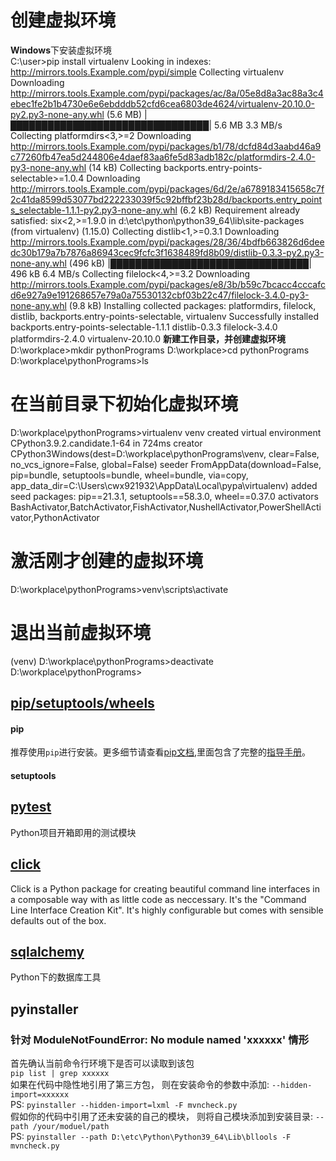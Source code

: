 # 创建虚拟环境  
**Windows**下安装虚拟环境  
C:\user>pip install virtualenv
Looking in indexes: http://mirrors.tools.Example.com/pypi/simple
Collecting virtualenv
  Downloading http://mirrors.tools.Example.com/pypi/packages/ac/8a/05e8d8a3ac88a3c4ebec1fe2b1b4730e6e6ebdddb52cfd6cea6803de4624/virtualenv-20.10.0-py2.py3-none-any.whl (5.6 MB)
     |████████████████████████████████| 5.6 MB 3.3 MB/s
Collecting platformdirs<3,>=2
  Downloading http://mirrors.tools.Example.com/pypi/packages/b1/78/dcfd84d3aabd46a9c77260fb47ea5d244806e4daef83aa6fe5d83adb182c/platformdirs-2.4.0-py3-none-any.whl (14 kB)
Collecting backports.entry-points-selectable>=1.0.4
  Downloading http://mirrors.tools.Example.com/pypi/packages/6d/2e/a6789183415658c7f2c41da8599d53077bd222233039f5c92bffbf23b28d/backports.entry_points_selectable-1.1.1-py2.py3-none-any.whl (6.2 kB)
Requirement already satisfied: six<2,>=1.9.0 in d:\etc\python\python39_64\lib\site-packages (from virtualenv) (1.15.0)
Collecting distlib<1,>=0.3.1
  Downloading http://mirrors.tools.Example.com/pypi/packages/28/36/4bdfb663826d6deedc30b179a7b7876a86943cec9fcfc3f1638489fd8b09/distlib-0.3.3-py2.py3-none-any.whl (496 kB)
     |████████████████████████████████| 496 kB 6.4 MB/s
Collecting filelock<4,>=3.2
  Downloading http://mirrors.tools.Example.com/pypi/packages/e8/3b/b59c7bcacc4cccafcd6e927a9e191268657e79a0a75530132cbf03b22c47/filelock-3.4.0-py3-none-any.whl (9.8 kB)
Installing collected packages: platformdirs, filelock, distlib, backports.entry-points-selectable, virtualenv
Successfully installed backports.entry-points-selectable-1.1.1 distlib-0.3.3 filelock-3.4.0 platformdirs-2.4.0 virtualenv-20.10.0
**新建工作目录，并创建虚拟环境**  
D:\workplace>mkdir pythonPrograms
D:\workplace>cd pythonPrograms
D:\workplace\pythonPrograms>ls
# 在当前目录下初始化虚拟环境
D:\workplace\pythonPrograms>virtualenv venv
created virtual environment CPython3.9.2.candidate.1-64 in 724ms
  creator CPython3Windows(dest=D:\workplace\pythonPrograms\venv, clear=False, no_vcs_ignore=False, global=False)
  seeder FromAppData(download=False, pip=bundle, setuptools=bundle, wheel=bundle, via=copy, app_data_dir=C:\Users\cwx921932\AppData\Local\pypa\virtualenv)
    added seed packages: pip==21.3.1, setuptools==58.3.0, wheel==0.37.0
  activators BashActivator,BatchActivator,FishActivator,NushellActivator,PowerShellActivator,PythonActivator
# 激活刚才创建的虚拟环境
D:\workplace\pythonPrograms>venv\scripts\activate
# 退出当前虚拟环境
(venv) D:\workplace\pythonPrograms>deactivate
D:\workplace\pythonPrograms>
## [pip/setuptools/wheels](https://packaging.python.org/en/latest/tutorials/installing-packages/)
#### pip  
推荐使用```pip```进行安装。更多细节请查看[pip文档](https://pip.pypa.io/en/latest/),里面包含了完整的[指导手册](https://pip.pypa.io/en/latest/cli/)。  
#### setuptools  
## [pytest](https://www.pytest.org/)
Python项目开箱即用的测试模块
## [click](https://click.palletsprojects.com/)
Click is a Python package for creating beautiful command line interfaces in a composable way with as little code as neccessary. It's the "Command Line Interface Creation Kit". It's highly configurable but comes with sensible defaults out of the box.
## [sqlalchemy](https://www.sqlalchemy.org/)
Python下的数据库工具
## pyinstaller  
### 针对 ModuleNotFoundError: No module named 'xxxxxx' 情形  
首先确认当前命令行环境下是否可以读取到该包  
``` pip list | grep xxxxxx ```  
如果在代码中隐性地引用了第三方包， 则在安装命令的参数中添加: ```--hidden-import=xxxxxx ```  
PS: ```pyinstaller --hidden-import=lxml -F mvncheck.py```  
假如你的代码中引用了还未安装的自己的模块， 则将自己模块添加到安装目录: ``` --path /your/moduel/path ```  
PS: ``` pyinstaller --path D:\etc\Python\Python39_64\Lib\bllools -F mvncheck.py ```

